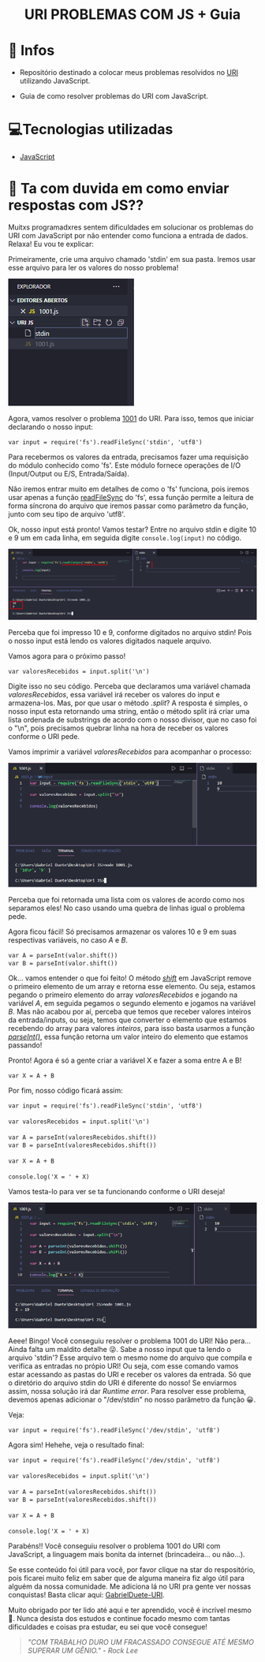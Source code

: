 <h1 align='center'>
    URI PROBLEMAS COM JS + Guia
</h1>

# 🤠 Infos

- Repositório destinado a colocar meus problemas resolvidos no [URI](https://www.urionlinejudge.com.br/judge/pt) utilizando JavaScript.

- Guia de como resolver problemas do URI com JavaScript.

# 💻Tecnologias utilizadas

- [JavaScript](https://www.javascript.com/)

# 🤔 Ta com duvida em como enviar respostas com JS??

<p> 
Muitxs programadxres sentem dificuldades em solucionar os problemas do URI com JavaScript por não entender como funciona a entrada de dados. Relaxa! Eu vou te explicar:

Primeiramente, crie uma arquivo chamado 'stdin' em sua pasta. Iremos usar esse arquivo para ler os valores do nosso problema!

<img src= 'imagensReadme/img1.png' >

Agora, vamos resolver o problema [1001](https://www.urionlinejudge.com.br/judge/pt/problems/view/1001) do URI. Para isso, temos que iniciar declarando o nosso input:

````
var input = require('fs').readFileSync('stdin', 'utf8')
````

Para recebermos os valores da entrada, precisamos fazer uma requisição do módulo conhecido como 'fs'. Este módulo fornece operações de I/O (Input/Output ou E/S, Entrada/Saída).

Não iremos entrar muito em detalhes de como o 'fs' funciona, pois iremos usar apenas a função [readFileSync](https://www.geeksforgeeks.org/node-js-fs-readfilesync-method/) do 'fs', essa função permite a leitura de forma síncrona do arquivo que iremos passar como parâmetro da função, junto com seu tipo de arquivo 'utf8'.

Ok, nosso input está pronto! Vamos testar? Entre no arquivo stdin e digite 10 e 9 um em cada linha, em seguida digite ```console.log(input)``` no código.

<img src= 'imagensReadme/img2.png'>

Perceba que foi impresso 10 e 9, conforme digitados no arquivo stdin! Pois o nosso input está lendo os valores digitados naquele arquivo. 

Vamos agora para o próximo passo!

````
var valoresRecebidos = input.split('\n')
````


Digite isso no seu código. Perceba que declaramos uma variável chamada *valoresRecebidos*, essa variável irá receber os valores do input e armazena-los. Mas, por que usar o método *.split*? A resposta é simples, o nosso input esta retornando uma string, então o método split irá criar uma lista ordenada de substrings de acordo com o nosso divisor, que no caso foi o "\n", pois precisamos quebrar linha na hora de receber os valores conforme o URI pede.

Vamos imprimir a variável *valoresRecebidos* para acompanhar o processo:

<img src= 'imagensReadme/img3.png'>

Perceba que foi retornada uma lista com os valores de acordo como nos separamos eles! No caso usando uma quebra de linhas igual o problema pede.

Agora ficou fácil! Só precisamos armazenar os valores 10 e 9 em suas respectivas variáveis, no caso *A* e *B*.

````
var A = parseInt(valor.shift())
var B = parseInt(valor.shift())
````

Ok... vamos entender o que foi feito! O método *[shift](https://developer.mozilla.org/pt-BR/docs/Web/JavaScript/Reference/Global_Objects/Array/shift)* em JavaScript remove o primeiro elemento de um array e retorna esse elemento. Ou seja, estamos pegando o primeiro elemento do array *valoresRecebidos* e jogando na variável *A*, em seguida pegamos o segundo elemento e jogamos na variável *B*. Mas não acabou por aí, perceba que temos que receber valores inteiros da entrada/inputs, ou seja, temos que converter o elemento que estamos recebendo do array para valores *inteiros*, para isso basta usarmos a função [*parseInt()*](https://developer.mozilla.org/pt-BR/docs/Web/JavaScript/Reference/Global_Objects/parseInt), essa função retorna um valor inteiro do elemento que estamos passando!

Pronto! Agora é só a gente criar a variável X e fazer a soma entre A e B!

````
var X = A + B
````

Por fim, nosso código ficará assim:

````
var input = require('fs').readFileSync('stdin', 'utf8')

var valoresRecebidos = input.split('\n')

var A = parseInt(valoresRecebidos.shift())
var B = parseInt(valoresRecebidos.shift())

var X = A + B

console.log('X = ' + X)
````
Vamos testa-lo para ver se ta funcionando conforme o URI deseja!

<img src= 'imagensReadme/img4.png'>

Aeee! Bingo! Você conseguiu resolver o problema 1001 do URI! Não pera... Ainda falta um maldito detalhe 😜. Sabe a nosso input que ta lendo o arquivo 'stdin'? Esse arquivo tem o mesmo nome do arquivo que compila e verifica as entradas no própio URI! Ou seja, com esse comando vamos estar acessando as pastas do URI e receber os valores da entrada. Só que o diretório do arquivo stdin do URI é diferente do nosso! Se enviarmos assim, nossa solução irá dar *Runtime error*. Para resolver esse problema, devemos apenas adicionar o "/dev/stdin" no nosso parâmetro da função 😀. 

Veja: 

````
var input = require('fs').readFileSync('/dev/stdin', 'utf8')
````

Agora sim! Hehehe, veja o resultado final: 

````
var input = require('fs').readFileSync('/dev/stdin', 'utf8')

var valoresRecebidos = input.split('\n')

var A = parseInt(valoresRecebidos.shift())
var B = parseInt(valoresRecebidos.shift())

var X = A + B

console.log('X = ' + X)
````

Parabéns!! Você conseguiu resolver o problema 1001 do URI com JavaScript, a linguagem mais bonita da internet (brincadeira... ou não...).

Se esse conteúdo foi útil para você, por favor clique na star do respositório, pois ficarei muito feliz em saber que de alguma maneira fiz algo útil para alguém da nossa comunidade. Me adiciona lá no URI pra gente ver nossas conquistas! Basta clicar aqui: [GabrielDuete-URI](https://www.urionlinejudge.com.br/judge/pt/profile/412152).

Muito obrigado por ter lido até aqui e ter aprendido, você é incrível mesmo 💜. Nunca desista dos estudos e continue focado mesmo com tantas dificuldades e coisas pra estudar, eu sei que você consegue!

<cite> 
<blockquote>"COM TRABALHO DURO UM FRACASSADO CONSEGUE ATÉ MESMO SUPERAR UM GÊNIO." - Rock Lee
</blockquote>
</cite>

</p>
